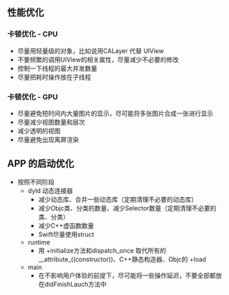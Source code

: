 ## 性能优化

### 卡顿优化 - CPU

- 尽量用轻量级的对象，比如说用CALayer 代替 UIView
- 不要频繁的调用UIView的相关属性，尽量减少不必要的修改
- 控制一下线程的最大并发数量
- 尽量把耗时操作放在子线程



### 卡顿优化 - GPU

- 尽量避免短时间内大量图片的显示，尽可能将多张图片合成一张进行显示
- 尽量减少视图数量和层次
- 减少透明的视图
- 尽量避免出现离屏渲染



## APP 的启动优化

- 按照不同阶段
  - dyld 动态连接器
    - 减少动态库、合并一些动态库（定期清理不必要的动态库）
    - 减少Objc类、分类的数量、减少Selector数量（定期清理不必要的类、分类）
    - 减少C++虚函数数量
    - Swift尽量使用struct
  - runtime
    - 用 +initialize方法和dispatch_once 取代所有的__attribute_((constructor))、C++静态构造器、Objc的 +load
  - main
    - 在不影响用户体验的前提下，尽可能将一些操作延迟，不要全部都放在didFinishLauch方法中